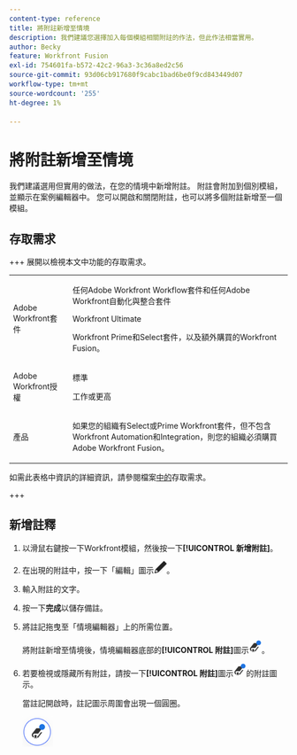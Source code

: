 ```yaml
---
content-type: reference
title: 將附註新增至情境
description: 我們建議您選擇加入每個模組相關附註的作法，但此作法相當實用。
author: Becky
feature: Workfront Fusion
exl-id: 754601fa-b572-42c2-96a3-3c36a8ed2c56
source-git-commit: 93d06cb917680f9cabc1bad6be0f9cd843449d07
workflow-type: tm+mt
source-wordcount: '255'
ht-degree: 1%

---
```


# 將附註新增至情境

我們建議選用但實用的做法，在您的情境中新增附註。 附註會附加到個別模組，並顯示在案例編輯器中。 您可以開啟和關閉附註，也可以將多個附註新增至一個模組。

## 存取需求

+++ 展開以檢視本文中功能的存取需求。

<table style="table-layout:auto">
 <col> 
 <col> 
 <tbody> 
  <tr> 
   <td role="rowheader">Adobe Workfront套件</td> 
   <td> <p>任何Adobe Workfront Workflow套件和任何Adobe Workfront自動化與整合套件</p><p>Workfront Ultimate</p><p>Workfront Prime和Select套件，以及額外購買的Workfront Fusion。</p> </td> 
  </tr> 
  <tr data-mc-conditions=""> 
   <td role="rowheader">Adobe Workfront授權</td> 
   <td> <p>標準</p><p>工作或更高</p> </td> 
  </tr> 
  <tr> 
   <td role="rowheader">產品</td> 
   <td>
   <p>如果您的組織有Select或Prime Workfront套件，但不包含Workfront Automation和Integration，則您的組織必須購買Adobe Workfront Fusion。</li></ul>
   </td> 
  </tr>
 </tbody> 
</table>

如需此表格中資訊的詳細資訊，請參閱檔案[中的](/help/workfront-fusion/references/licenses-and-roles/access-level-requirements-in-documentation.md)存取需求。

+++

## 新增註釋

1. 以滑鼠右鍵按一下Workfront模組，然後按一下&#x200B;**[!UICONTROL 新增附註]**。
1. 在出現的附註中，按一下「編輯」圖示![「編輯」圖示](assets/edit-note.png)。
1. 輸入附註的文字。
1. 按一下&#x200B;**完成**&#x200B;以儲存備註。
1. 將註記拖曳至「情境編輯器」上的所需位置。

   將附註新增至情境後，情境編輯器底部的&#x200B;**[!UICONTROL 附註]**&#x200B;圖示![附註圖示上會顯示一個藍點](assets/notes-icon-w-dot.png)。

1. 若要檢視或隱藏所有附註，請按一下&#x200B;**[!UICONTROL 附註]**&#x200B;圖示![附有點](assets/notes-icon-w-dot.png)的附註圖示。

   當註記開啟時，註記圖示周圍會出現一個圓圈。

   ![附有圓圈的附註圖示](assets/notes-icon-with-circle.png)
